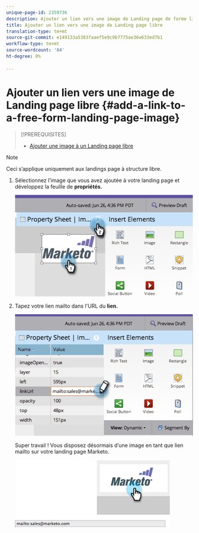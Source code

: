 ```yaml
---
unique-page-id: 2359736
description: Ajouter un lien vers une image de Landing page de forme libre - Documents marketing - Documentation du produit
title: Ajouter un lien vers une image de Landing page libre
translation-type: tm+mt
source-git-commit: e149133a5383faaef5e9c9b7775ae36e633ed7b1
workflow-type: tm+mt
source-wordcount: '84'
ht-degree: 0%

---
```



# Ajouter un lien vers une image de Landing page libre {#add-a-link-to-a-free-form-landing-page-image}

>[!PREREQUISITES]
>
>* [Ajouter une image à un Landing page libre](add-an-image-to-a-free-form-landing-page.md)

>



>[!NOTE]
>
>Ceci s’applique uniquement aux landings page à structure libre.

1. Sélectionnez l’image que vous avez ajoutée à votre landing page et développez la feuille de **propriétés.**

   ![](assets/image2014-9-18-15-3a29-3a0.png)

1. Tapez votre lien mailto dans l&#39;URL du **lien.**

   ![](assets/image2014-9-18-15-3a29-3a21.png)

   Super travail ! Vous disposez désormais d’une image en tant que lien mailto sur votre landing page Marketo.

   ![](assets/image2014-9-18-15-3a29-3a38.png)

